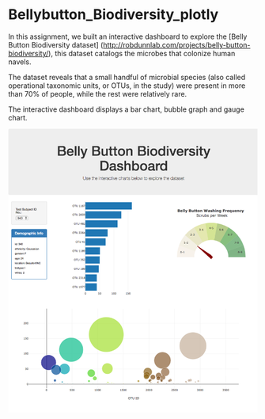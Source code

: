 # Bellybutton_Biodiversity_plotly

In this assignment, we built an interactive dashboard to explore the [Belly Button Biodiversity dataset]
(http://robdunnlab.com/projects/belly-button-biodiversity/), this dataset catalogs the microbes that colonize human navels.

The dataset reveals that a small handful of microbial species (also called operational taxonomic units, or OTUs, in the study)
were present in more than 70% of people, while the rest were relatively rare.

The interactive dashboard displays a bar chart, bubble graph and gauge chart.

![Image_BellyB](https://github.com/Sbagni/Bellybutton_Biodiversity_plotly/blob/master/img/hw02.png)
